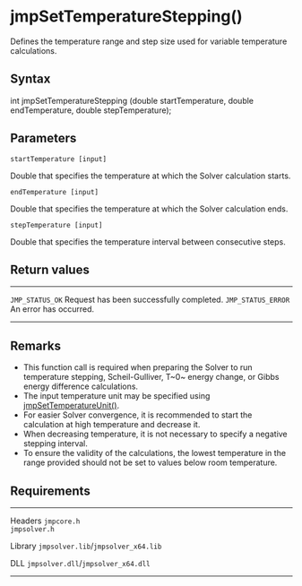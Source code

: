 jmpSetTemperatureStepping()
===========================

Defines the temperature range and step size used for variable
temperature calculations.

Syntax
------

int jmpSetTemperatureStepping (double startTemperature, double
endTemperature, double stepTemperature);

Parameters
----------

`startTemperature [input]`

Double that specifies the temperature at which the Solver calculation
starts.

`endTemperature [input]`

Double that specifies the temperature at which the Solver calculation
ends.

`stepTemperature [input]`

Double that specifies the temperature interval between consecutive
steps.

Return values
-------------

  -------------------- ------------------------------------------
  `JMP_STATUS_OK`      Request has been successfully completed.
  `JMP_STATUS_ERROR`   An error has occurred.
  -------------------- ------------------------------------------

Remarks
-------

-   This function call is required when preparing the Solver to run
    temperature stepping, Scheil-Gulliver, T~0~ energy change, or Gibbs
    energy difference calculations.
-   The input temperature unit may be specified using
    [jmpSetTemperatureUnit()](jmpSetTemperatureUnit.htm).
-   For easier Solver convergence, it is recommended to start the
    calculation at high temperature and decrease it.
-   When decreasing temperature, it is not necessary to specify a
    negative stepping interval.
-   To ensure the validity of the calculations, the lowest temperature
    in the range provided should not be set to values below
    room temperature.

Requirements
------------

  --------- -------------------------------------
  Headers   `jmpcore.h`\
            `jmpsolver.h`

  Library   `jmpsolver.lib`/`jmpsolver_x64.lib`

  DLL       `jmpsolver.dll`/`jmpsolver_x64.dll`
  --------- -------------------------------------


